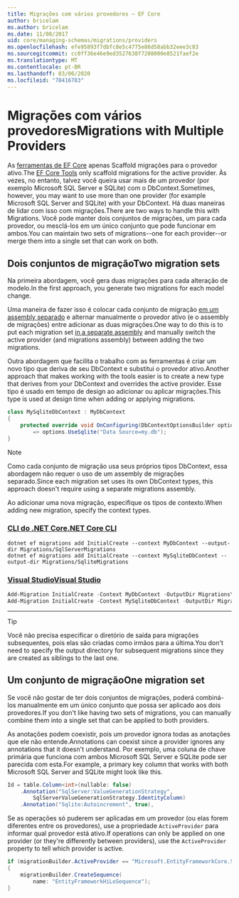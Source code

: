 ```yaml
---
title: Migrações com vários provedores – EF Core
author: bricelam
ms.author: bricelam
ms.date: 11/08/2017
uid: core/managing-schemas/migrations/providers
ms.openlocfilehash: efe95893f7dbfc8e5c4775e86d58abb32eee3c83
ms.sourcegitcommit: cc0ff36e46e9ed3527638f7208000e8521faef2e
ms.translationtype: MT
ms.contentlocale: pt-BR
ms.lasthandoff: 03/06/2020
ms.locfileid: "78416783"
---
```

# <a name="migrations-with-multiple-providers"></a><span data-ttu-id="296e9-102">Migrações com vários provedores</span><span class="sxs-lookup"><span data-stu-id="296e9-102">Migrations with Multiple Providers</span></span>

<span data-ttu-id="296e9-103">As [ferramentas de EF Core][1] apenas Scaffold migrações para o provedor ativo.</span><span class="sxs-lookup"><span data-stu-id="296e9-103">The [EF Core Tools][1] only scaffold migrations for the active provider.</span></span> <span data-ttu-id="296e9-104">Às vezes, no entanto, talvez você queira usar mais de um provedor (por exemplo Microsoft SQL Server e SQLite) com o DbContext.</span><span class="sxs-lookup"><span data-stu-id="296e9-104">Sometimes, however, you may want to use more than one provider (for example Microsoft SQL Server and SQLite) with your DbContext.</span></span> <span data-ttu-id="296e9-105">Há duas maneiras de lidar com isso com migrações.</span><span class="sxs-lookup"><span data-stu-id="296e9-105">There are two ways to handle this with Migrations.</span></span> <span data-ttu-id="296e9-106">Você pode manter dois conjuntos de migrações, um para cada provedor, ou mesclá-los em um único conjunto que pode funcionar em ambos.</span><span class="sxs-lookup"><span data-stu-id="296e9-106">You can maintain two sets of migrations--one for each provider--or merge them into a single set that can work on both.</span></span>

## <a name="two-migration-sets"></a><span data-ttu-id="296e9-107">Dois conjuntos de migração</span><span class="sxs-lookup"><span data-stu-id="296e9-107">Two migration sets</span></span>

<span data-ttu-id="296e9-108">Na primeira abordagem, você gera duas migrações para cada alteração de modelo.</span><span class="sxs-lookup"><span data-stu-id="296e9-108">In the first approach, you generate two migrations for each model change.</span></span>

<span data-ttu-id="296e9-109">Uma maneira de fazer isso é colocar cada conjunto de migração [em um assembly separado][2] e alternar manualmente o provedor ativo (e o assembly de migrações) entre adicionar as duas migrações.</span><span class="sxs-lookup"><span data-stu-id="296e9-109">One way to do this is to put each migration set [in a separate assembly][2] and manually switch the active provider (and migrations assembly) between adding the two migrations.</span></span>

<span data-ttu-id="296e9-110">Outra abordagem que facilita o trabalho com as ferramentas é criar um novo tipo que deriva de seu DbContext e substitui o provedor ativo.</span><span class="sxs-lookup"><span data-stu-id="296e9-110">Another approach that makes working with the tools easier is to create a new type that derives from your DbContext and overrides the active provider.</span></span> <span data-ttu-id="296e9-111">Esse tipo é usado em tempo de design ao adicionar ou aplicar migrações.</span><span class="sxs-lookup"><span data-stu-id="296e9-111">This type is used at design time when adding or applying migrations.</span></span>

``` csharp
class MySqliteDbContext : MyDbContext
{
    protected override void OnConfiguring(DbContextOptionsBuilder options)
        => options.UseSqlite("Data Source=my.db");
}
```

> [!NOTE]
> <span data-ttu-id="296e9-112">Como cada conjunto de migração usa seus próprios tipos DbContext, essa abordagem não requer o uso de um assembly de migrações separado.</span><span class="sxs-lookup"><span data-stu-id="296e9-112">Since each migration set uses its own DbContext types, this approach doesn't require using a separate migrations assembly.</span></span>

<span data-ttu-id="296e9-113">Ao adicionar uma nova migração, especifique os tipos de contexto.</span><span class="sxs-lookup"><span data-stu-id="296e9-113">When adding new migration, specify the context types.</span></span>

### <a name="net-core-cli"></a>[<span data-ttu-id="296e9-114">CLI do .NET Core</span><span class="sxs-lookup"><span data-stu-id="296e9-114">.NET Core CLI</span></span>](#tab/dotnet-core-cli)

```dotnetcli
dotnet ef migrations add InitialCreate --context MyDbContext --output-dir Migrations/SqlServerMigrations
dotnet ef migrations add InitialCreate --context MySqliteDbContext --output-dir Migrations/SqliteMigrations
```

### <a name="visual-studio"></a>[<span data-ttu-id="296e9-115">Visual Studio</span><span class="sxs-lookup"><span data-stu-id="296e9-115">Visual Studio</span></span>](#tab/vs)

``` powershell
Add-Migration InitialCreate -Context MyDbContext -OutputDir Migrations\SqlServerMigrations
Add-Migration InitialCreate -Context MySqliteDbContext -OutputDir Migrations\SqliteMigrations
```

***

> [!TIP]
> <span data-ttu-id="296e9-116">Você não precisa especificar o diretório de saída para migrações subsequentes, pois elas são criadas como irmãos para a última.</span><span class="sxs-lookup"><span data-stu-id="296e9-116">You don't need to specify the output directory for subsequent migrations since they are created as siblings to the last one.</span></span>

## <a name="one-migration-set"></a><span data-ttu-id="296e9-117">Um conjunto de migração</span><span class="sxs-lookup"><span data-stu-id="296e9-117">One migration set</span></span>

<span data-ttu-id="296e9-118">Se você não gostar de ter dois conjuntos de migrações, poderá combiná-los manualmente em um único conjunto que possa ser aplicado aos dois provedores.</span><span class="sxs-lookup"><span data-stu-id="296e9-118">If you don't like having two sets of migrations, you can manually combine them into a single set that can be applied to both providers.</span></span>

<span data-ttu-id="296e9-119">As anotações podem coexistir, pois um provedor ignora todas as anotações que ele não entende.</span><span class="sxs-lookup"><span data-stu-id="296e9-119">Annotations can coexist since a provider ignores any annotations that it doesn't understand.</span></span> <span data-ttu-id="296e9-120">Por exemplo, uma coluna de chave primária que funciona com ambos Microsoft SQL Server e SQLite pode ser parecida com esta.</span><span class="sxs-lookup"><span data-stu-id="296e9-120">For example, a primary key column that works with both Microsoft SQL Server and SQLite might look like this.</span></span>

``` csharp
Id = table.Column<int>(nullable: false)
    .Annotation("SqlServer:ValueGenerationStrategy",
        SqlServerValueGenerationStrategy.IdentityColumn)
    .Annotation("Sqlite:Autoincrement", true),
```

<span data-ttu-id="296e9-121">Se as operações só puderem ser aplicadas em um provedor (ou elas forem diferentes entre os provedores), use a propriedade `ActiveProvider` para informar qual provedor está ativo.</span><span class="sxs-lookup"><span data-stu-id="296e9-121">If operations can only be applied on one provider (or they're differently between providers), use the `ActiveProvider` property to tell which provider is active.</span></span>

``` csharp
if (migrationBuilder.ActiveProvider == "Microsoft.EntityFrameworkCore.SqlServer")
{
    migrationBuilder.CreateSequence(
        name: "EntityFrameworkHiLoSequence");
}
```

  [1]: ../../miscellaneous/cli/index.md
  [2]: projects.md
